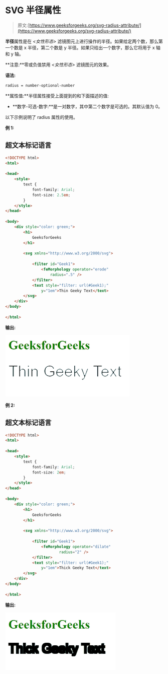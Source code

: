 # SVG 半径属性

> 原文:[https://www.geeksforgeeks.org/svg-radius-attribute/](https://www.geeksforgeeks.org/svg-radius-attribute/)

**半径**属性是在 *<女性形态>* 滤镜图元上进行操作的半径。如果给定两个数，那么第一个数是 x 半径，第二个数是 y 半径。如果只给出一个数字，那么它将用于 x 轴和 y 轴。

**注意:**零或负值禁用 *<女性形态>* 滤镜图元的效果。

**语法:**

```html
radius = number-optional-number

```

**属性值:**半径属性接受上面提到的和下面描述的值:

*   **数字-可选-数字:**是一对数字，其中第二个数字是可选的。其默认值为 0。

以下示例说明了 radius 属性的使用。

**例 1:**

## 超文本标记语言

```html
<!DOCTYPE html>
<html>

<head>
    <style>
        text {
            font-family: Arial;
            font-size: 2.5em;
        }
    </style>
</head>

<body>
    <div style="color: green;">
        <h1>
            GeeksforGeeks
        </h1>

        <svg xmlns="http://www.w3.org/2000/svg">

            <filter id="Geek1">
                <feMorphology operator="erode" 
                    radius=".5" />
            </filter>
            <text style="filter: url(#Geek1);" 
                y="1em">Thin Geeky Text</text>
        </svg>
    </div>
</body>

</html>
```

**输出:**

![](img/8c5a031f81394ae89ef6f1261e42acfc.png)

**例 2:**

## 超文本标记语言

```html
<!DOCTYPE html>
<html>

<head>
    <style>
        text {
            font-family: Arial;
            font-size: 2em;
        }
    </style>
</head>

<body>
    <div style="color: green;">
        <h1>
            GeeksforGeeks
        </h1>

        <svg xmlns="http://www.w3.org/2000/svg">

            <filter id="Geek1">
                <feMorphology operator="dilate"
                        radius="2" />
            </filter>
            <text style="filter: url(#Geek1);" 
                y="1em">Thick Geeky Text</text>
        </svg>
    </div>
</body>

</html>
```

**输出:**

![](img/8c757820c508422658bcc8dc3d9a44e0.png)